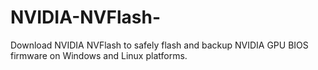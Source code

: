 # NVIDIA-NVFlash-
Download NVIDIA NVFlash  to safely flash and backup NVIDIA GPU BIOS firmware on Windows and Linux platforms.
